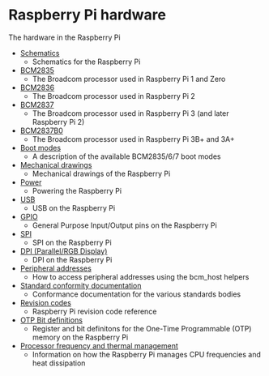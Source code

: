 # Raspberry Pi hardware

The hardware in the Raspberry Pi

- [Schematics](schematics/README.md)
    - Schematics for the Raspberry Pi
- [BCM2835](bcm2835/README.md)
    - The Broadcom processor used in Raspberry Pi 1 and Zero
- [BCM2836](bcm2836/README.md)
    - The Broadcom processor used in Raspberry Pi 2
- [BCM2837](bcm2837/README.md)
    - The Broadcom processor used in Raspberry Pi 3 (and later Raspberry Pi 2)
- [BCM2837B0](bcm2837b0/README.md)
    - The Broadcom processor used in Raspberry Pi 3B+ and 3A+
- [Boot modes](bootmodes/README.md)
    - A description of the available BCM2835/6/7 boot modes
- [Mechanical drawings](mechanical/README.md)
    - Mechanical drawings of the Raspberry Pi
- [Power](power/README.md)
    - Powering the Raspberry Pi
- [USB](usb/README.md)
    - USB on the Raspberry Pi
- [GPIO](gpio/README.md)
    - General Purpose Input/Output pins on the Raspberry Pi
- [SPI](spi/README.md)
    - SPI on the Raspberry Pi
- [DPI (Parallel/RGB Display)](dpi/README.md)
    - DPI on the Raspberry Pi
- [Peripheral addresses](peripheral_addresses.md)
    - How to access peripheral addresses using the bcm_host helpers
- [Standard conformity documentation](conformity.md)
    - Conformance documentation for the various standards bodies
- [Revision codes](revision-codes/README.md)
    - Raspberry Pi revision code reference
- [OTP Bit definitions](otpbits.md)
    - Register and bit definitons for the One-Time Programmable (OTP) memory on the Raspberry Pi
- [Processor frequency and thermal management](frequency-management.md)
    - Information on how the Raspberry Pi manages CPU frequencies and heat dissipation
